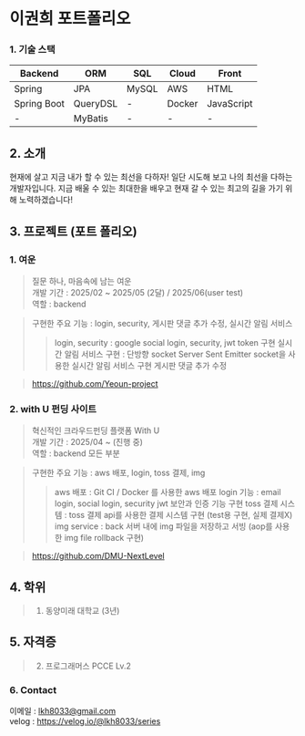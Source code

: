 
# 이권희 포트폴리오
 
### 1. 기술 스택

| **Backend**   | **ORM**       | **SQL** | **Cloud** | **Front**     |
|---------------|---------------|---------|-----------|---------------|
| Spring        | JPA           | MySQL   | AWS       | HTML          |
| Spring Boot   | QueryDSL      | -       | Docker    | JavaScript    |
| -             | MyBatis       | -       | -         | -             |

## 2. 소개
현재에 살고 지금 내가 할 수 있는 최선을 다하자!
일단 시도해 보고 나의 최선을 다하는 개발자입니다. 지금 배울 수 있는 최대한을 배우고 현재 갈 수 있는 최고의 길을 가기 위해 노력하겠습니다!

## 3. 프로젝트 (포트 폴리오)
### 1. 여운  
> 질문 하나, 마음속에 남는 여운  
> 개발 기간 : 2025/02 ~ 2025/05 (2달) / 2025/06(user test)  
> 역할 : backend
  
> 구현한 주요 기능 : login, security, 게시판 댓글 추가 수정, 실시간 알림 서비스
>> login, security : google social login, security, jwt token 구현
>> 실시간 알림 서비스 구현 : 단방향 socket Server Sent Emitter socket을 사용한 실시간 알림 서비스 구현
>> 게시판 댓글 추가 수정 
  
> https://github.com/Yeoun-project  
### 2. with U 펀딩 사이트    
> 혁신적인 크라우드펀딩 플랫폼 With U  
> 개발 기간 : 2025/04 ~ (진행 중)  
> 역할 : backend 모든 부분 
     
> 구현한 주요 기능 : aws 배포, login, toss 결제, img
>> aws 배포 : Git CI / Docker 를 사용한 aws 배포
>> login 기능 : email login, social login, security jwt 보안과 인증 기능 구현
>> toss 결제 시스템 : toss 결제 api를 사용한 결제 시스템 구현 (test용 구현, 실제 결제X)
>> img service : back 서버 내에 img 파일을 저장하고 서빙 (aop를 사용한 img file rollback 구현) 
  
> https://github.com/DMU-NextLevel

## 4. 학위
> 1. 동양미래 대학교 (3년)

## 5. 자격증
> 2. 프로그래머스 PCCE Lv.2

### 6. Contact
이메일 : lkh8033@gmail.com  
velog : https://velog.io/@lkh8033/series
